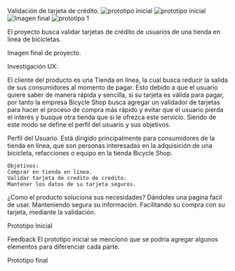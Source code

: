 Validación de tarjeta de crédito.
![prototipo inicial](https://user-images.githubusercontent.com/86276089/126408217-db459dcd-8283-40a3-b940-2591819c29f3.png)
![prototipo inicial](https://user-images.githubusercontent.com/86276089/126408221-6e0d65fa-7539-406e-9a3f-e29dbd2ac36c.jpg)
![Imagen final](https://user-images.githubusercontent.com/86276089/126408223-e63a4f27-c963-4d1e-a34f-bb8a2a2b00f1.png)
![prototipo 1](https://user-images.githubusercontent.com/86276089/126408240-0e95c787-4f7b-4a03-8ca8-1485309ad81f.jpg)

El proyecto busca validar tarjetas de crédito de usuarios de una tienda en línea de bicicletas.

Imagen final de proyecto.

Investigación UX:
 
 El cliente del producto es una Tienda en línea, la cual busca reducir la salida de sus consumidores al momento de pagar.
  Esto debido a que el usuario quiere saber de manera rápida y sencilla, si su tarjeta es válida para pagar, por tanto la empresa Bicycle Shop busca agregar un validador de tarjetas para hacer el proceso de compra más rápido y evitar que el usuario pierda el interés y busque otra tienda que si le ofrezca este servicio. 
  Siendo de este modo se define el perfil del usuario y sus objetivos.

  Perfil del Usuario.
  Está dirigido principalmente para consumidores de la tienda en línea, que son personas interesadas en la adquisición de una bicicleta, refacciones o equipo en la tienda  Bicycle Shop.

    Objetivos:
    Comprar en tienda en línea.
    Validar tarjeta de credito de credito. 
    Mantener los datos de su tarjeta seguros.

  ¿Como el producto soluciona sus necesidades?
  Dándoles una pagina facil de usar.
  Manteniendo segura  su informaciòn.
  Facilitando su compra con su tarjeta, mediante la validación.

 Prototipo Inicial

 Feedback
  El prototipo inicial se mencionó que se podría agregar algunos elementos para diferenciar cada parte. 
  
 Prototipo final



